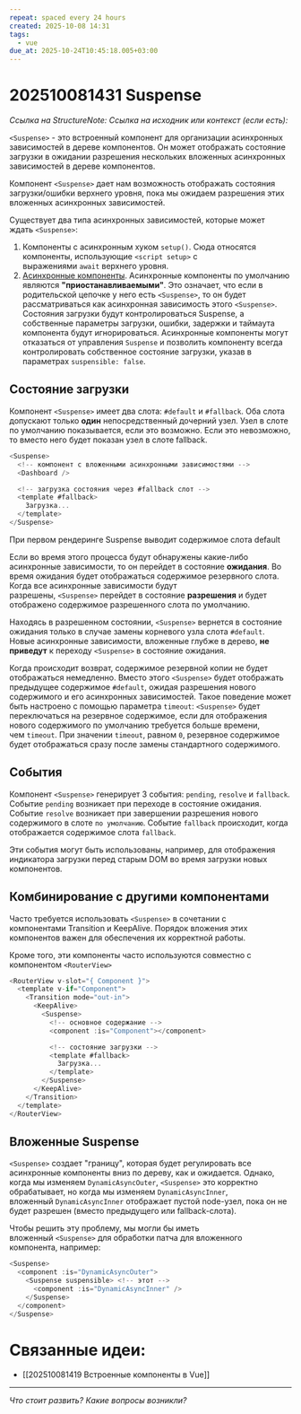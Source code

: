 ```yaml
---
repeat: spaced every 24 hours
created: 2025-10-08 14:31
tags:
  - vue
due_at: 2025-10-24T10:45:18.005+03:00
---
```

# 202510081431 Suspense

*Ссылка на StructureNote:*
*Ссылка на исходник или контекст (если есть):*

`<Suspense>` - это встроенный компонент для организации асинхронных зависимостей в дереве компонентов. Он может отображать состояние загрузки в ожидании разрешения нескольких вложенных асинхронных зависимостей в дереве компонентов.

Компонент `<Suspense>` дает нам возможность отображать состояния загрузки/ошибки верхнего уровня, пока мы ожидаем разрешения этих вложенных асинхронных зависимостей.

Существует два типа асинхронных зависимостей, которые может ждать `<Suspense>`:

1. Компоненты с асинхронным хуком `setup()`. Сюда относятся компоненты, использующие `<script setup>` с выражениями `await` верхнего уровня.
2. [Асинхронные компоненты](https://ru.vuejs.org/guide/components/async.html).
Асинхронные компоненты по умолчанию являются **"приостанавливаемыми"**. Это означает, что если в родительской цепочке у него есть `<Suspense>`, то он будет рассматриваться как асинхронная зависимость этого `<Suspense>`. Состояния загрузки будут контролироваться Suspense, а собственные параметры загрузки, ошибки, задержки и таймаута компонента будут игнорироваться.
Асинхронные компоненты могут отказаться от управления `Suspense` и позволить компоненту всегда контролировать собственное состояние загрузки, указав в параметрах `suspensible: false`.

## Состояние загрузки[​](https://ru.vuejs.org/guide/built-ins/suspense.html#loading-state)

Компонент `<Suspense>` имеет два слота: `#default` и `#fallback`. Оба слота допускают только **один** непосредственный дочерний узел. Узел в слоте по умолчанию показывается, если это возможно. Если это невозможно, то вместо него будет показан узел в слоте fallback.

```js
<Suspense>
  <!-- компонент с вложенными асинхронными зависимостями -->
  <Dashboard />

  <!-- загрузка состояния через #fallback слот -->
  <template #fallback>
    Загрузка...
  </template>
</Suspense>
```

При первом рендеринге Suspense выводит содержимое слота default

Если во время этого процесса будут обнаружены какие-либо асинхронные зависимости, то он перейдет в состояние **ожидания**. Во время ожидания будет отображаться содержимое резервного слота. Когда все асинхронные зависимости будут разрешены, `<Suspense>` перейдет в состояние **разрешения** и будет отображено содержимое разрешенного слота по умолчанию.

Находясь в разрешенном состоянии, `<Suspense>` вернется в состояние ожидания только в случае замены корневого узла слота `#default`. Новые асинхронные зависимости, вложенные глубже в дерево, **не приведут** к переходу `<Suspense>` в состояние ожидания.

Когда происходит возврат, содержимое резервной копии не будет отображаться немедленно. Вместо этого `<Suspense>` будет отображать предыдущее содержимое `#default`, ожидая разрешения нового содержимого и его асинхронных зависимостей. Такое поведение может быть настроено с помощью параметра `timeout`: `<Suspense>` будет переключаться на резервное содержимое, если для отображения нового содержимого по умолчанию требуется больше времени, чем `timeout`. При значении `timeout`, равном `0`, резервное содержимое будет отображаться сразу после замены стандартного содержимого.

## События[​](https://ru.vuejs.org/guide/built-ins/suspense.html#events)

Компонент `<Suspense>` генерирует 3 события: `pending`, `resolve` и `fallback`. Событие `pending` возникает при переходе в состояние ожидания. Событие `resolve` возникает при завершении разрешения нового содержимого в слоте `по умолчанию`. Событие `fallback` происходит, когда отображается содержимое слота `fallback`.

Эти события могут быть использованы, например, для отображения индикатора загрузки перед старым DOM во время загрузки новых компонентов.

## Комбинирование с другими компонентами

Часто требуется использовать `<Suspense>` в сочетании с компонентами Transition и KeepAlive. Порядок вложения этих компонентов важен для обеспечения их корректной работы.

Кроме того, эти компоненты часто используются совместно с компонентом `<RouterView>` 

```js
<RouterView v-slot="{ Component }">
  <template v-if="Component">
    <Transition mode="out-in">
      <KeepAlive>
        <Suspense>
          <!-- основное содержание -->
          <component :is="Component"></component>

          <!-- состояние загрузки -->
          <template #fallback>
            Загрузка...
          </template>
        </Suspense>
      </KeepAlive>
    </Transition>
  </template>
</RouterView>
```

## Вложенные Suspense

`<Suspense>` создает "границу", которая будет регулировать все асинхронные компоненты вниз по дереву, как и ожидается. Однако, когда мы изменяем `DynamicAsyncOuter`, `<Suspense>` это корректно обрабатывает, но когда мы изменяем `DynamicAsyncInner`, вложенный `DynamicAsyncInner` отображает пустой node-узел, пока он не будет разрешен (вместо предыдущего или fallback-слота).

Чтобы решить эту проблему, мы могли бы иметь вложенный `<Suspense>` для обработки патча для вложенного компонента, например:

```js
<Suspense>
  <component :is="DynamicAsyncOuter">
    <Suspense suspensible> <!-- этот -->
      <component :is="DynamicAsyncInner" />
    </Suspense>
  </component>
</Suspense>
```

# Связанные идеи:

* [[202510081419 Встроенные компоненты в  Vue]]

---

*Что стоит развить? Какие вопросы возникли?*
